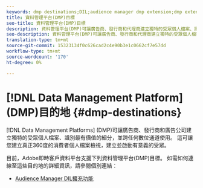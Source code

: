 ```yaml
---
keywords: dmp destinations;DIL;audience manager dmp extension;dmp extension;data management platform;data management platform destinations
title: 資料管理平台(DMP)目標
seo-title: 資料管理平台(DMP)目標
description: 資料管理平台(DMP)可讓廣告商、發行商和代理商建立獨特的受眾個人檔案、識別最有價值的細分，並跨任何數位通道使用。 這可讓您建立真正360度的消費者個人檔案檢視，建立並啟動有意義的受眾。
seo-description: 資料管理平台(DMP)可讓廣告商、發行商和代理商建立獨特的受眾個人檔案、識別最有價值的細分，並跨任何數位通道使用。 這可讓您建立真正360度的消費者個人檔案檢視，建立並啟動有意義的受眾。
translation-type: tm+mt
source-git-commit: 15323134f0c626cad2c4e90b3e1c0662cf7e57dd
workflow-type: tm+mt
source-wordcount: '170'
ht-degree: 0%

---
```



# [!DNL Data Management Platform] (DMP)目的地 {#dmp-destinations}

[!DNL Data Management Platforms] (DMP)可讓廣告商、發行商和廣告公司建立獨特的受眾個人檔案、識別最有價值的細分，並跨任何數位通道使用。 這可讓您建立真正360度的消費者個人檔案檢視，建立並啟動有意義的受眾。

目前，Adobe即時客戶資料平台支援下列資料管理平台(DMP)目標。 如需如何連線至這些目的地的詳細資訊，請參閱個別連結：

* [Audience Manager DIL擴充功能](/help/rtcdp/destinations/aam-dil-extension.md)
